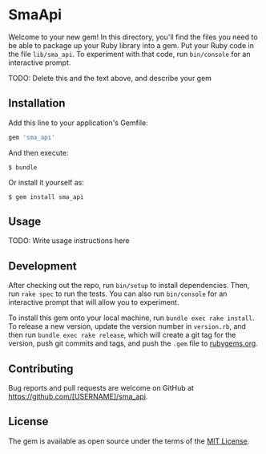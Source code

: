 # SmaApi

Welcome to your new gem! In this directory, you'll find the files you need to be able to package up your Ruby library into a gem. Put your Ruby code in the file `lib/sma_api`. To experiment with that code, run `bin/console` for an interactive prompt.

TODO: Delete this and the text above, and describe your gem

## Installation

Add this line to your application's Gemfile:

```ruby
gem 'sma_api'
```

And then execute:

    $ bundle

Or install it yourself as:

    $ gem install sma_api

## Usage

TODO: Write usage instructions here

## Development

After checking out the repo, run `bin/setup` to install dependencies. Then, run `rake spec` to run the tests. You can also run `bin/console` for an interactive prompt that will allow you to experiment.

To install this gem onto your local machine, run `bundle exec rake install`. To release a new version, update the version number in `version.rb`, and then run `bundle exec rake release`, which will create a git tag for the version, push git commits and tags, and push the `.gem` file to [rubygems.org](https://rubygems.org).

## Contributing

Bug reports and pull requests are welcome on GitHub at https://github.com/[USERNAME]/sma_api.

## License

The gem is available as open source under the terms of the [MIT License](https://opensource.org/licenses/MIT).
